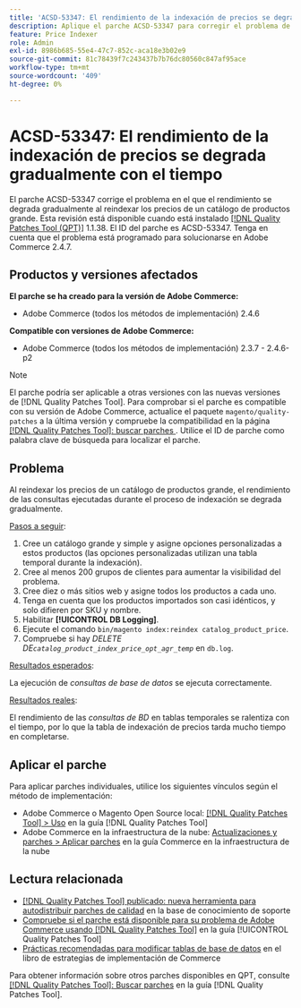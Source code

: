 ```yaml
---
title: 'ACSD-53347: El rendimiento de la indexación de precios se degrada gradualmente con el tiempo'
description: Aplique el parche ACSD-53347 para corregir el problema de Adobe Commerce en el que el rendimiento se degrada gradualmente al reindexar los precios de un catálogo de productos grande.
feature: Price Indexer
role: Admin
exl-id: 8986b685-55e4-47c7-852c-aca18e3b02e9
source-git-commit: 81c78439f7c243437b7b76dc80560c847af95ace
workflow-type: tm+mt
source-wordcount: '409'
ht-degree: 0%

---
```


# ACSD-53347: El rendimiento de la indexación de precios se degrada gradualmente con el tiempo

El parche ACSD-53347 corrige el problema en el que el rendimiento se degrada gradualmente al reindexar los precios de un catálogo de productos grande. Esta revisión está disponible cuando está instalado [[!DNL Quality Patches Tool (QPT)]](https://experienceleague.adobe.com/en/docs/commerce-knowledge-base/kb/announcements/commerce-announcements/magento-quality-patches-released-new-tool-to-self-serve-quality-patches) 1.1.38. El ID del parche es ACSD-53347. Tenga en cuenta que el problema está programado para solucionarse en Adobe Commerce 2.4.7.

## Productos y versiones afectados

**El parche se ha creado para la versión de Adobe Commerce:**

* Adobe Commerce (todos los métodos de implementación) 2.4.6

**Compatible con versiones de Adobe Commerce:**

* Adobe Commerce (todos los métodos de implementación) 2.3.7 - 2.4.6-p2

>[!NOTE]
>
>El parche podría ser aplicable a otras versiones con las nuevas versiones de [!DNL Quality Patches Tool]. Para comprobar si el parche es compatible con su versión de Adobe Commerce, actualice el paquete `magento/quality-patches` a la última versión y compruebe la compatibilidad en la página [[!DNL Quality Patches Tool]: buscar parches ](https://experienceleague.adobe.com/tools/commerce-quality-patches/index.html). Utilice el ID de parche como palabra clave de búsqueda para localizar el parche.

## Problema

Al reindexar los precios de un catálogo de productos grande, el rendimiento de las consultas ejecutadas durante el proceso de indexación se degrada gradualmente.

<u>Pasos a seguir</u>:

1. Cree un catálogo grande y simple y asigne opciones personalizadas a estos productos (las opciones personalizadas utilizan una tabla temporal durante la indexación).
1. Cree al menos 200 grupos de clientes para aumentar la visibilidad del problema.
1. Cree diez o más sitios web y asigne todos los productos a cada uno.
1. Tenga en cuenta que los productos importados son casi idénticos, y solo difieren por SKU y nombre.
1. Habilitar **[!UICONTROL DB Logging]**.
1. Ejecute el comando `bin/magento index:reindex catalog_product_price`.
1. Compruebe si hay *DELETE DE`catalog_product_index_price_opt_agr_temp`* en `db.log`.

<u>Resultados esperados</u>:

La ejecución de *consultas de base de datos* se ejecuta correctamente.

<u>Resultados reales</u>:

El rendimiento de las *consultas de BD* en tablas temporales se ralentiza con el tiempo, por lo que la tabla de indexación de precios tarda mucho tiempo en completarse.

## Aplicar el parche

Para aplicar parches individuales, utilice los siguientes vínculos según el método de implementación:

* Adobe Commerce o Magento Open Source local: [[!DNL Quality Patches Tool] > Uso](/help/tools/quality-patches-tool/usage.md) en la guía [!DNL Quality Patches Tool]
* Adobe Commerce en la infraestructura de la nube: [Actualizaciones y parches > Aplicar parches](https://experienceleague.adobe.com/docs/commerce-cloud-service/user-guide/develop/upgrade/apply-patches.html) en la guía Commerce en la infraestructura de la nube

## Lectura relacionada

* [[!DNL Quality Patches Tool] publicado: nueva herramienta para autodistribuir parches de calidad](https://experienceleague.adobe.com/en/docs/commerce-knowledge-base/kb/announcements/commerce-announcements/magento-quality-patches-released-new-tool-to-self-serve-quality-patches) en la base de conocimiento de soporte
* [Compruebe si el parche está disponible para su problema de Adobe Commerce usando [!DNL Quality Patches Tool]](/help/tools/quality-patches-tool/patches-available-in-qpt/check-patch-for-magento-issue-with-magento-quality-patches.md) en la guía [!UICONTROL Quality Patches Tool]
* [Prácticas recomendadas para modificar tablas de base de datos](https://experienceleague.adobe.com/en/docs/commerce-operations/implementation-playbook/best-practices/development/modifying-core-and-third-party-tables#why-adobe-recommends-avoiding-modifications) en el libro de estrategias de implementación de Commerce

Para obtener información sobre otros parches disponibles en QPT, consulte [[!DNL Quality Patches Tool]: Buscar parches](https://experienceleague.adobe.com/tools/commerce-quality-patches/index.html) en la guía [!DNL Quality Patches Tool].
